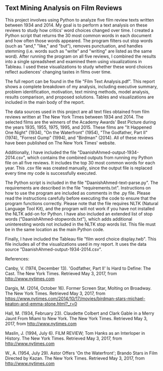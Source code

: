 Text Mining Analysis on Film Reviews
----------------

This project involves using Python to analyze five film review texts written between 1934 and 2014.  My goal is to perform a text analysis on these reviews to study how critics' word choices changed over time.  I created a Python script that returns the 30 most common words in each document and how often those words appeared.  The program filters out stop words (such as "and," "like," and "but"), removes punctuation, and handles stemming (i.e. words such as "write" and "writing" are listed as the same word).  After running the program on all five reviews, I combined the results into a single spreadsheet and examined them using visualizations in Tableau.  I used these visualizations to study whether these word choices reflect audiences' changing tastes in films over time.

The full report can be found in the file "Film Text Analysis.pdf".  This report shows a complete breakdown of my analysis, including executive summary, problem identification, motivation, text mining methods, model analysis, results comparison, and proposed solutions.  Tables and visualizations are included in the main body of the report.

The data sources used in this project are all text files obtained from film reviews written at The New York Times between 1934 and 2014.  The selected films are the winners of the Academy Awards' Best Picture during the years 1935, 1955, 1975, 1995, and 2015.  These films are "It Happened One Night" (1934), "On the Waterfront" (1954), "The Godfather, Part II" (1974), "Forrest Gump" (1994), and "Birdman" (2014).  All of these reviews have been published on The New York Times' website.

Additionally, I have included the file "DaanishAhmed-output-1934-2014.csv", which contains the combined outputs from running my Python file on all five reviews.  It includes the top 30 most common words for each year.  This .csv file was created manually, since the output file is replaced every time my code is successfully executed.

The Python script is included in the file "DaanishAhmed-text-parse.py".  The requirements are described in the file "requirements.txt".  Instructions on how to use the program are included as comments in the .py file.  Please read the instructions carefully before executing the code to ensure that the program functions correctly.  Please note that the file requires NLTK (Natural Language Tool Kit), and the program will not work if you have not installed the NLTK add-on for Python.  I have also included an extended list of stop words ("DaanishAhmed-stopwords.txt"), which adds additional uninteresting words not included in the NLTK stop words list.  This file must be in the same location as the main Python code.

Finally, I have included the Tableau file "film word choice display.twb".  This file includes all of the visualizations used in my report.  It uses the data source "DaanishAhmed-output-1934-2014.csv".


References:

Canby, V. (1974, December 13). 'Godfather, Part II' Is Hard to Define: The Cast. The New York
Times. Retrieved May 3, 2017, from http://www.nytimes.com

Dargis, M. (2014, October 16). Former Screen Star, Molting on Broadway. The New York
Times. Retrieved May 3, 2017, from https://www.nytimes.com/2014/10/17/movies/birdman-stars-michael-keaton-and-emma-stone.html?_r=0

Hall, M. (1934, February 23). Claudette Colbert and Clark Gable in a Merry Jaunt From Miami
to New York. The New York Times. Retrieved May 3, 2017, from http://www.nytimes.com

Maslin, J. (1994, July 6). FILM REVIEW; Tom Hanks as an Interloper in History. The New
York Times. Retrieved May 3, 2017, from http://www.nytimes.com

W., A. (1954, July 29). Astor Offers 'On the Waterfront'; Brando Stars in Film Directed by
Kazan. The New York Times. Retrieved May 3, 2017, from http://www.nytimes.com
